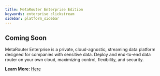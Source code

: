 ```yaml
---
title: MetaRouter Enterprise Edition
keywords: enterprise clickstream
sidebar: platform_sidebar
---
```


## Coming Soon

MetaRouter Enterprise is a private, cloud-agnostic, streaming data platform designed for companies with sensitive data. Deploy and end-to-end data router on your own cloud, maximizing control, flexibility, and security.

**Learn More:** [Here](https://www.metarouter.io/#about)
